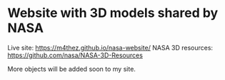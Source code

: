 # Website with 3D models shared by NASA

Live site: <https://m4thez.github.io/nasa-website/>
NASA 3D resources: <https://github.com/nasa/NASA-3D-Resources>

More objects will be added soon to my site.
